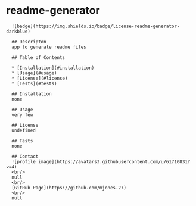 # readme-generator

      ![badge](https://img.shields.io/badge/license-readme-generator-darkblue)

      ## Descripton
      app to generate readme files
                              
      ## Table of Contents
                              
      * [Installation](#installation)
      * [Usage](#usage)
      * [License](#license)
      * [Tests](#tests)
                              
      ## Installation
      none
                              
      ## Usage
      very few
                              
      ## License
      undefined
                      
      ## Tests
      none
                      
      ## Contact
      ![profile image](https://avatars3.githubusercontent.com/u/61710831?v=4)
      <br/>
      null
      <br/>
      [GitHub Page](https://github.com/mjones-27)
      <br/>
      null